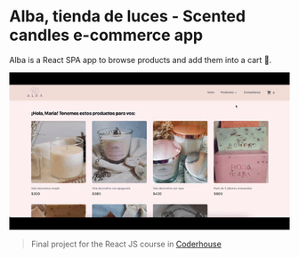 # Alba, tienda de luces - Scented candles e-commerce app


Alba is a React SPA app to browse products and add them into a cart 🛒.

![Alba](alba.gif)

> Final project for the React JS course in [Coderhouse](https://coderhouse.com)
